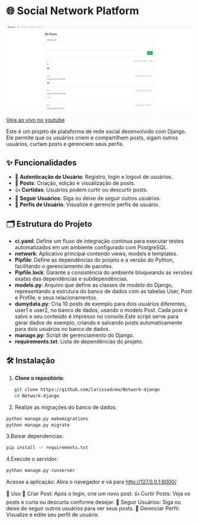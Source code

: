 # 🌐 Social Network Platform
![image](docs/networkfoto.png)

[Veja ao vivo no youtube](https://youtu.be/vg_AjNRmHig)

Este é um projeto de plataforma de rede social desenvolvido com Django. Ele permite que os usuários criem e compartilhem posts, sigam outros usuários, curtam posts e gerenciem seus perfis.

## ✨ Funcionalidades

- 🔐 **Autenticação de Usuário**: Registro, login e logout de usuários.
- 📝 **Posts**: Criação, edição e visualização de posts.
- 👍 **Curtidas**: Usuários podem curtir ou descurtir posts.
- 👥 **Seguir Usuários**: Siga ou deixe de seguir outros usuários.
- 📄 **Perfis de Usuário**: Visualize e gerencie perfis de usuário.

## 🗂️ Estrutura do Projeto

- **ci.yaml**: Define um fluxo de integração contínua para executar testes automatizados em um ambiente configurado com PostgreSQL.
- **network**: Aplicativo principal contendo views, models e templates.
- **Pipfile**: Define as dependências do projeto e a versão do Python, facilitando o gerenciamento de pacotes.
- **Pipfile.lock**: Garante a consistência do ambiente bloqueando as versões exatas das dependências e subdependências.
- **models.py**: Arquivo que define as classes de modelo do Django, representando a estrutura do banco de dados com as tabelas User, Post e Profile, e seus relacionamentos.
- **dumydata.py**: Cria 10 posts de exemplo para dois usuários diferentes, user1 e user2, no banco de dados, usando o modelo Post. Cada post é salvo e seu conteúdo é impresso no console.Este script serve para gerar dados de exemplo, criando e salvando posts automaticamente para dois usuários no banco de dados.
- **manage.py**: Script de gerenciamento do Django.
- **requirements.txt**: Lista de dependências do projeto.

## 🛠️ Instalação

1. **Clone o repositório**:
```bash
   git clone https://github.com/larissadcew/Network-django
   cd Network-django
```
2. Realize as migrações do banco de dados:
```bash
python manage.py makemigrations
python manage.py migrate
```

3.Baixar dependencias:
```bash
pip install -r requirements.txt
```

4.Execute o servidor:
```bash
python manage.py runserver
```

Acesse a aplicação:
Abra o navegador e vá para http://127.0.0.1:8000/

🚀 Uso
📝 Criar Post: Após o login, crie um novo post.
👍 Curtir Posts: Veja os posts e curta ou descurta conforme desejar.
👥 Seguir Usuários: Siga ou deixe de seguir outros usuários para ver seus posts.
📄 Gerenciar Perfil: Visualize e edite seu perfil de usuário.



